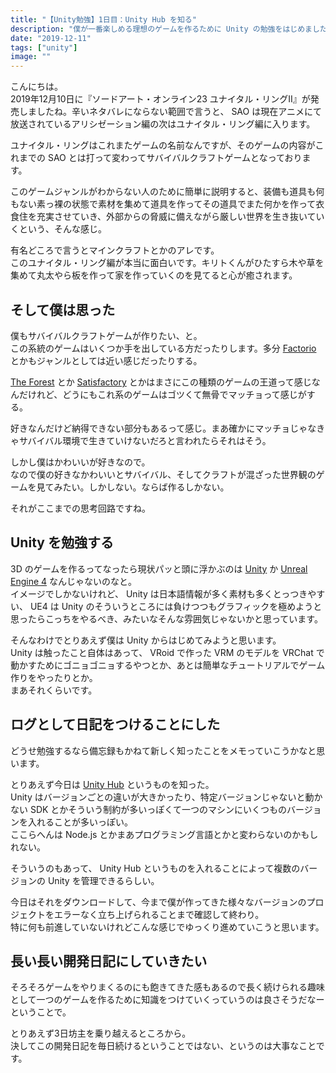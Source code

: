 ```yaml
---
title: "【Unity勉強】1日目：Unity Hub を知る"
description: "僕が一番楽しめる理想のゲームを作るために Unity の勉強をはじめました。"
date: "2019-12-11"
tags: ["unity"]
image: ""
---
```


こんにちは。  
2019年12月10日に『ソードアート・オンライン23 ユナイタル・リングII』が発売しましたね。辛いネタバレにならない範囲で言うと、 SAO は現在アニメにて放送されているアリシゼーション編の次はユナイタル・リング編に入ります。

ユナイタル・リングはこれまたゲームの名前なんですが、そのゲームの内容がこれまでの SAO とは打って変わってサバイバルクラフトゲームとなっております。

このゲームジャンルがわからない人のために簡単に説明すると、装備も道具も何もない素っ裸の状態で素材を集めて道具を作ってその道具でまた何かを作って衣食住を充実させていき、外部からの脅威に備えながら厳しい世界を生き抜いていくという、そんな感じ。

有名どころで言うとマインクラフトとかのアレです。  
このユナイタル・リング編が本当に面白いです。キリトくんがひたすら木や草を集めて丸太やら板を作って家を作っていくのを見てると心が癒されます。

## そして僕は思った

僕もサバイバルクラフトゲームが作りたい、と。  
この系統のゲームはいくつか手を出している方だったりします。多分 [Factorio](https://store.steampowered.com/app/427520/Factorio/?l=japanese) とかもジャンルとしては近い感じだったりする。

[The Forest](https://store.steampowered.com/agecheck/app/242760/?l=japanese&t=1530428400) とか [Satisfactory](https://www.epicgames.com/store/ja/product/satisfactory/home) とかはまさにこの種類のゲームの王道って感じなんだけれど、どうにもこれ系のゲームはゴツくて無骨でマッチョって感じがする。

好きなんだけど納得できない部分もあるって感じ。まあ確かにマッチョじゃなきゃサバイバル環境で生きていけないだろと言われたらそれはそう。

しかし僕はかわいいが好きなので。  
なので僕の好きなかわいいとサバイバル、そしてクラフトが混ざった世界観のゲームを見てみたい。しかしない。ならば作るしかない。

それがここまでの思考回路ですね。

## Unity を勉強する

3D のゲームを作るってなったら現状パッと頭に浮かぶのは [Unity](https://unity.com/ja) か [Unreal Engine 4](https://www.unrealengine.com/ja/) なんじゃないのなと。  
イメージでしかないけれど、 Unity は日本語情報が多く素材も多くとっつきやすい、 UE4 は Unity のそういうところには負けつつもグラフィックを極めようと思ったらこっちをやるべき、みたいなそんな雰囲気じゃないかと思っています。

そんなわけでとりあえず僕は Unity からはじめてみようと思います。  
Unity は触ったこと自体はあって、 VRoid で作った VRM のモデルを VRChat で動かすためにゴニョゴニョするやつとか、あとは簡単なチュートリアルでゲーム作りをやったりとか。  
まあそれくらいです。

## ログとして日記をつけることにした

どうせ勉強するなら備忘録もかねて新しく知ったことをメモっていこうかなと思います。

とりあえず今日は [Unity Hub](https://unity3d.com/jp/get-unity/download) というものを知った。  
Unity はバージョンごとの違いが大きかったり、特定バージョンじゃないと動かない SDK とかそういう制約が多いっぽくて一つのマシンにいくつものバージョンを入れることが多いっぽい。  
ここらへんは Node.js とかまあプログラミング言語とかと変わらないのかもしれない。

そういうのもあって、 Unity Hub というものを入れることによって複数のバージョンの Unity を管理できるらしい。

今日はそれをダウンロードして、今まで僕が作ってきた様々なバージョンのプロジェクトをエラーなく立ち上げられることまで確認して終わり。  
特に何も前進していないけれどこんな感じでゆっくり進めていこうと思います。

## 長い長い開発日記にしていきたい

そろそろゲームをやりまくるのにも飽きてきた感もあるので長く続けられる趣味として一つのゲームを作るために知識をつけていくっていうのは良さそうだなーということで。

とりあえず3日坊主を乗り越えるところから。  
決してこの開発日記を毎日続けるということではない、というのは大事なことです。
